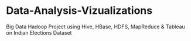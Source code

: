# Data-Analysis-Vizualizations
Big Data Hadoop Project using Hive, HBase, HDFS, MapReduce &amp; Tableau on Indian Elections Dataset
